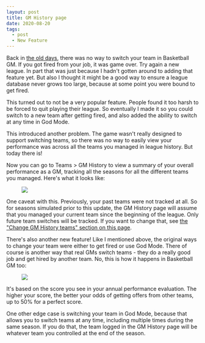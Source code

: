 ```yaml
---
layout: post
title: GM History page
date: 2020-08-20
tags:
  - post
  - New Feature
---
```


Back in [the old days](https://basketball-gm.com/old/), there was no way to switch your team in Basketball GM. If you got fired from your job, it was game over. Try again a new league. In part that was just because I hadn't gotten around to adding that feature yet. But also I thought it might be a good way to ensure a league database never grows too large, because at some point you were bound to get fired.

This turned out to not be a very popular feature. People found it too harsh to be forced to quit playing their league. So eventually I made it so you could switch to a new team after getting fired, and also added the ability to switch at any time in God Mode.

This introduced another problem. The game wasn't really designed to support switching teams, so there was no way to easily view your performance was across all the teams you managed in league history. But today there is!

Now you can go to Teams > GM History to view a summary of your overall performance as a GM, tracking all the seasons for all the different teams you managed. Here's what it looks like:

<!--more-->

<figure><a href="/files/gm-history.png"><img src="/files/gm-history.png" class="img-fluid"></a></figure>

One caveat with this. Previously, your past teams were not tracked at all. So for seasons simulated prior to this update, the GM History page will assume that you managed your current team since the beginning of the league. Only future team switches will be tracked. If you want to change that, see [the "Change GM History teams" section on this page](https://basketball-gm.com/manual/worker-console/).

There's also another new feature! Like I mentioned above, the original ways to change your team were either to get fired or use God Mode. There of course is another way that real GMs switch teams - they do a really good job and get hired by another team. No, this is how it happens in Basketball GM too:

<figure><img src="/files/job-offers.png" class="img-fluid" /></figure>

It's based on the score you see in your annual performance evaluation. The higher your score, the better your odds of getting offers from other teams, up to 50% for a perfect score.

One other edge case is switching your team in God Mode, because that allows you to switch teams at any time, including multiple times during the same season. If you do that, the team logged in the GM History page will be whatever team you controlled at the end of the season.
